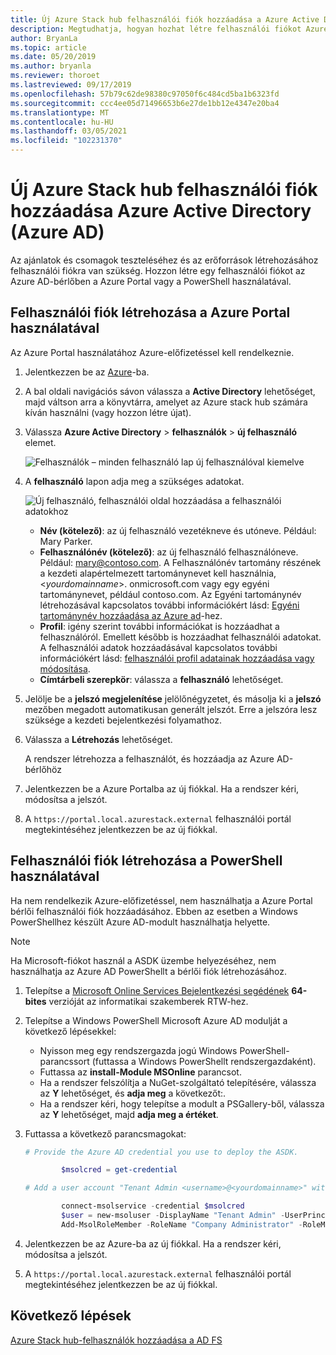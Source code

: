```yaml
---
title: Új Azure Stack hub felhasználói fiók hozzáadása a Azure Active Directory
description: Megtudhatja, hogyan hozhat létre felhasználói fiókot Azure Active Directoryban, így a felhasználói portálon is megismerheti.
author: BryanLa
ms.topic: article
ms.date: 05/20/2019
ms.author: bryanla
ms.reviewer: thoroet
ms.lastreviewed: 09/17/2019
ms.openlocfilehash: 57b79c62de98380c97050f6c484cd5ba1b6323fd
ms.sourcegitcommit: ccc4ee05d71496653b6e27de1bb12e4347e20ba4
ms.translationtype: MT
ms.contentlocale: hu-HU
ms.lasthandoff: 03/05/2021
ms.locfileid: "102231370"
---
```

# <a name="add-a-new-azure-stack-hub-user-account-in-azure-active-directory-azure-ad"></a>Új Azure Stack hub felhasználói fiók hozzáadása Azure Active Directory (Azure AD)

Az ajánlatok és csomagok teszteléséhez és az erőforrások létrehozásához felhasználói fiókra van szükség. Hozzon létre egy felhasználói fiókot az Azure AD-bérlőben a Azure Portal vagy a PowerShell használatával.

## <a name="create-user-account-using-the-azure-portal"></a>Felhasználói fiók létrehozása a Azure Portal használatával

Az Azure Portal használatához Azure-előfizetéssel kell rendelkeznie.

1. Jelentkezzen be az [Azure](https://portal.azure.com)-ba.
2. A bal oldali navigációs sávon válassza a **Active Directory** lehetőséget, majd váltson arra a könyvtárra, amelyet az Azure stack hub számára kíván használni (vagy hozzon létre újat).
3. Válassza **Azure Active Directory**  >  **felhasználók**  >  **új felhasználó** elemet.

    ![Felhasználók – minden felhasználó lap új felhasználóval kiemelve](media/azure-stack-add-new-user-aad/new-user-all-users.png)

4. A **felhasználó** lapon adja meg a szükséges adatokat.

    ![Új felhasználó, felhasználói oldal hozzáadása a felhasználói adatokhoz](media/azure-stack-add-new-user-aad/new-user-user.png)

   - **Név (kötelező)**: az új felhasználó vezetékneve és utóneve. Például: Mary Parker.
   - **Felhasználónév (kötelező)**: az új felhasználó felhasználóneve. Például: mary@contoso.com.
       A Felhasználónév tartomány részének a kezdeti alapértelmezett tartománynevet kell használnia, <_yourdomainname_>. onmicrosoft.com vagy egy egyéni tartománynevet, például contoso.com. Az Egyéni tartománynév létrehozásával kapcsolatos további információkért lásd: [Egyéni tartománynév hozzáadása az Azure ad](/azure/active-directory/fundamentals/add-custom-domain)-hez.
   - **Profil**: igény szerint további információkat is hozzáadhat a felhasználóról. Emellett később is hozzáadhat felhasználói adatokat. A felhasználói adatok hozzáadásával kapcsolatos további információkért lásd: [felhasználói profil adatainak hozzáadása vagy módosítása](/azure/active-directory/fundamentals/active-directory-users-profile-azure-portal).
   - **Címtárbeli szerepkör**: válassza a **felhasználó** lehetőséget.

5. Jelölje be a **jelszó megjelenítése** jelölőnégyzetet, és másolja ki a **jelszó** mezőben megadott automatikusan generált jelszót. Erre a jelszóra lesz szüksége a kezdeti bejelentkezési folyamathoz.

6. Válassza a **Létrehozás** lehetőséget.

    A rendszer létrehozza a felhasználót, és hozzáadja az Azure AD-bérlőhöz

7. Jelentkezzen be a Azure Portalba az új fiókkal. Ha a rendszer kéri, módosítsa a jelszót.
8. A `https://portal.local.azurestack.external` felhasználói portál megtekintéséhez jelentkezzen be az új fiókkal.

## <a name="create-a-user-account-using-powershell"></a>Felhasználói fiók létrehozása a PowerShell használatával

Ha nem rendelkezik Azure-előfizetéssel, nem használhatja a Azure Portal bérlői felhasználói fiók hozzáadásához. Ebben az esetben a Windows PowerShellhez készült Azure AD-modult használhatja helyette.

> [!NOTE]
> Ha Microsoft-fiókot használ a ASDK üzembe helyezéséhez, nem használhatja az Azure AD PowerShellt a bérlői fiók létrehozásához.

1. Telepítse a [Microsoft Online Services Bejelentkezési segédének](https://www.microsoft.com/download/details.aspx?id=28177) **64-bites** verzióját az informatikai szakemberek RTW-hez.

2. Telepítse a Windows PowerShell Microsoft Azure AD modulját a következő lépésekkel:

    - Nyisson meg egy rendszergazda jogú Windows PowerShell-parancssort (futtassa a Windows PowerShellt rendszergazdaként).
    - Futtassa az **install-Module MSOnline** parancsot.
    - Ha a rendszer felszólítja a NuGet-szolgáltató telepítésére, válassza az **Y** lehetőséget, és **adja meg** a következőt:.
    - Ha a rendszer kéri, hogy telepítse a modult a PSGallery-ből, válassza az **Y** lehetőséget, majd **adja meg a értéket**.

3. Futtassa a következő parancsmagokat:

    ```powershell
    # Provide the Azure AD credential you use to deploy the ASDK.

            $msolcred = get-credential

    # Add a user account "Tenant Admin <username>@<yourdomainname>" with the initial password "<password>".

            connect-msolservice -credential $msolcred
            $user = new-msoluser -DisplayName "Tenant Admin" -UserPrincipalName <username>@<yourdomainname> -Password <password>
            Add-MsolRoleMember -RoleName "Company Administrator" -RoleMemberType User -RoleMemberObjectId $user.ObjectId

    ```

1. Jelentkezzen be az Azure-ba az új fiókkal. Ha a rendszer kéri, módosítsa a jelszót.
2. A `https://portal.local.azurestack.external` felhasználói portál megtekintéséhez jelentkezzen be az új fiókkal.

## <a name="next-steps"></a>Következő lépések

[Azure Stack hub-felhasználók hozzáadása a AD FS](azure-stack-add-users-adfs.md)
